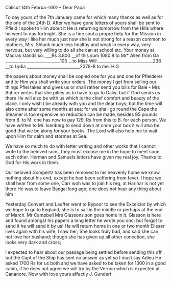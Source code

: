  Calicut 14th Februa <60>*
Dear Papa

To day yours of the 7th January came for which many thanks as well as for the one of the 24th D. After we have gone letters of yours shall be sent to Pfleid I spoke to Him about it He is returning tomorrow from the Hills where he went to day fortnight. She is a fine soul a propre help for the Mission in every way I like her much just now she is not strong for a reason common to mothers, Mrs. Shlunk much less healthy and weak in every way, very nervous, but very willing to do all she can at school etc. Your money at Madras stands so.
___Rs 3.800 __of this sum 1080.8 to Mr* Allen from Ga
___________________________105 __to Miss Will
___________________________236 __to Lydia
__________________________2378-8 to me. H.G

the papers about money shall be copied one for you and one for Pfleiderer and to Him you shall write your orders. The money I get from selling our things Pflei takes and gives us or shall rather send you bills for Bale - Mrs Buhrer writes that she pities us to have to go to Calw; but if God sends us there He will also be with us which is the chief comfort and beauty of the place. I only wish I be already with you and the dear boys; but the time will also come after some months at sea; for we shall go round the Cape the Steamer is too expensive no reduction can be made, besides 95 pounds from B. to M. one has now to pay 129. Rs from this to B. for each person. We have written to Mr. Isenberg to send down at once your box it will also be good that we be along for your books. The Lord will also help me to wait upon Him for calm and stormes at Sea.

We have so much to do with letter writing and other works that I cannot write to the beloved sons, they must excuse me in the hope to meet soon each other. Herman and Samuels letters have given me real joy. Thanks to God for His work in them.

Our beloved Gompertz has been removed to his heavenly home we know nothing about his end, except he had been suffering from fever. I hope we shall hear from some one, Carr woh was to join his reg, at Harihar is not yet there He was to leave Bangal long ago; one does not hear any thing about him

Yesterday Convert and Lauffer went to Bypoor to see the Excelcior by which we hope to go to England, she is to sail in the middle or perhaps at the end of March. Mr Campbell Mrs Glassons son goes home in it. Glasson is here and found amongst his papers a long letter he wrote you onc; but forgot to send it he will send it by us! He will return home in one or two month Elieser lives again with his wife, I saw her; She looks truly bad, and said she can not love her bushand; though she has given up all other conection, she looks very dark and cross;

I expected to hear about our passage being settled before sending this off but the Capt of the Ship has sent no answer as yet so I must say Adieu He asked 1700 Rs for us both and we have asked to be taken for 1300 in a good cabin, if he does not agree we will try by the Vernon which is expected at Cananore. Now with love
 yours affectly
 J. Gundert

